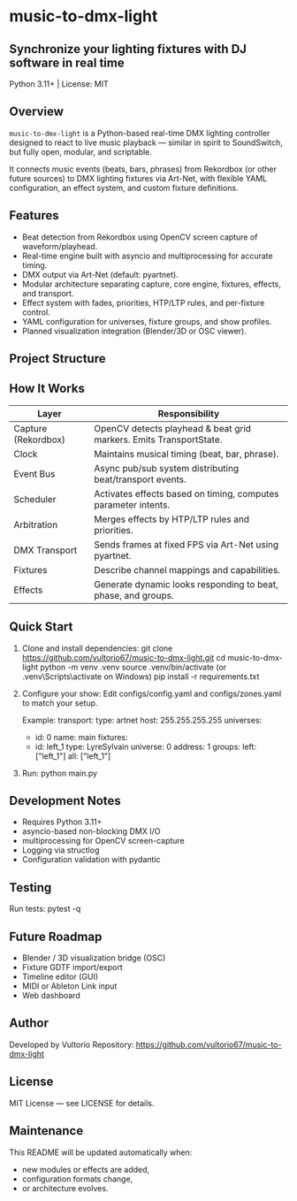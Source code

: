 music-to-dmx-light
==================

Synchronize your lighting fixtures with DJ software in real time
----------------------------------------------------------------

Python 3.11+ | License: MIT

Overview
--------

`music-to-dmx-light` is a Python-based real-time DMX lighting controller designed
to react to live music playback — similar in spirit to SoundSwitch, but
fully open, modular, and scriptable.

It connects music events (beats, bars, phrases) from Rekordbox (or other future
sources) to DMX lighting fixtures via Art-Net, with flexible YAML configuration,
an effect system, and custom fixture definitions.

Features
--------

- Beat detection from Rekordbox using OpenCV screen capture of waveform/playhead.
- Real-time engine built with asyncio and multiprocessing for accurate timing.
- DMX output via Art-Net (default: pyartnet).
- Modular architecture separating capture, core engine, fixtures, effects, and transport.
- Effect system with fades, priorities, HTP/LTP rules, and per-fixture control.
- YAML configuration for universes, fixture groups, and show profiles.
- Planned visualization integration (Blender/3D or OSC viewer).

Project Structure
-----------------

How It Works
------------

Layer            | Responsibility
-----------------|-------------------------------------------------------------
Capture (Rekordbox) | OpenCV detects playhead & beat grid markers. Emits TransportState.
Clock               | Maintains musical timing (beat, bar, phrase).
Event Bus           | Async pub/sub system distributing beat/transport events.
Scheduler           | Activates effects based on timing, computes parameter intents.
Arbitration         | Merges effects by HTP/LTP rules and priorities.
DMX Transport       | Sends frames at fixed FPS via Art-Net using pyartnet.
Fixtures            | Describe channel mappings and capabilities.
Effects             | Generate dynamic looks responding to beat, phase, and groups.

Quick Start
-----------

1. Clone and install dependencies:
   git clone https://github.com/vultorio67/music-to-dmx-light.git
   cd music-to-dmx-light
   python -m venv .venv
   source .venv/bin/activate  (or .venv\Scripts\activate on Windows)
   pip install -r requirements.txt

2. Configure your show:
   Edit configs/config.yaml and configs/zones.yaml to match your setup.

   Example:
   transport:
     type: artnet
     host: 255.255.255.255
   universes:
     - id: 0
       name: main
   fixtures:
     - id: left_1
       type: LyreSylvain
       universe: 0
       address: 1
   groups:
     left: ["left_1"]
     all: ["left_1"]

3. Run:
   python main.py

Development Notes
-----------------
- Requires Python 3.11+
- asyncio-based non-blocking DMX I/O
- multiprocessing for OpenCV screen-capture
- Logging via structlog
- Configuration validation with pydantic

Testing
-------
Run tests:
    pytest -q

Future Roadmap
---------------
- Blender / 3D visualization bridge (OSC)
- Fixture GDTF import/export
- Timeline editor (GUI)
- MIDI or Ableton Link input
- Web dashboard

Author
------
Developed by Vultorio
Repository: https://github.com/vultorio67/music-to-dmx-light

License
-------
MIT License — see LICENSE for details.

Maintenance
-----------
This README will be updated automatically when:
- new modules or effects are added,
- configuration formats change,
- or architecture evolves.

